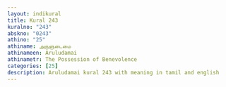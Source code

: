 ```yaml
---
layout: indikural
title: Kural 243
kuralno: "243"
abskno: "0243"
athino: "25"
athiname: அருளுடைமை
athinameen: Aruludamai
athinametr: The Possession of Benevolence
categories: [25]
description: Aruludamai kural 243 with meaning in tamil and english 
---
```


